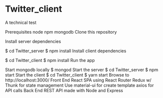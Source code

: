 # Twitter_client
A technical test

Prerequisites
node
npm
mongodb
Clone this repository

Install server dependencies

$ cd Twitter_server
$ npm install
Install client dependencies

$ cd Twitter_client
$ npm install
Run the app

Start mongodb locally
$ mongod
Start the server
$ cd Twitter_server
$ npm start
Start the client
$ cd Twitter_client
$ yarn start
Browse to http://localhost:3000/
Front End
 React SPA using React Router
 Redux w/ Thunk for state management
 Use material-ui for create template 
 axios for API calls 
Back End
 REST API made with Node and Express
